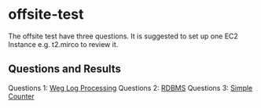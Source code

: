 # offsite-test
The offsite test have three questions. It is suggested to set up one EC2 Instance e.g. t2.mirco to review it. 

## Questions and Results
Questions 1: [Weg Log Processing](https://github.com/jcchoiling/offsite-test/tree/master/weblog) 
Questions 2: [RDBMS](https://github.com/jcchoiling/offsite-test/tree/master/rdbms) 
Questions 3: [Simple Counter](https://github.com/jcchoiling/voting-flask) 

